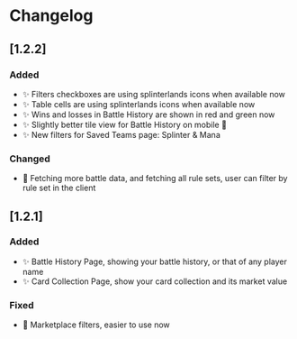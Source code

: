 # Changelog

<!-- https://keepachangelog.com/en/1.0.0/ -->

## [1.2.2]

### Added

- ✨ Filters checkboxes are using splinterlands icons when available now
- ✨ Table cells are using splinterlands icons when available now
- ✨ Wins and losses in Battle History are shown in red and green now
- ✨ Slightly better tile view for Battle History on mobile 🙂
- ✨ New filters for Saved Teams page: Splinter & Mana

### Changed

- 🔨 Fetching more battle data, and fetching all rule sets, user can filter by rule set in the client
  
## [1.2.1]

### Added

- ✨ Battle History Page, showing your battle history, or that of any player name
- ✨ Card Collection Page, show your card collection and its market value

### Fixed

- 🐛 Marketplace filters, easier to use now
